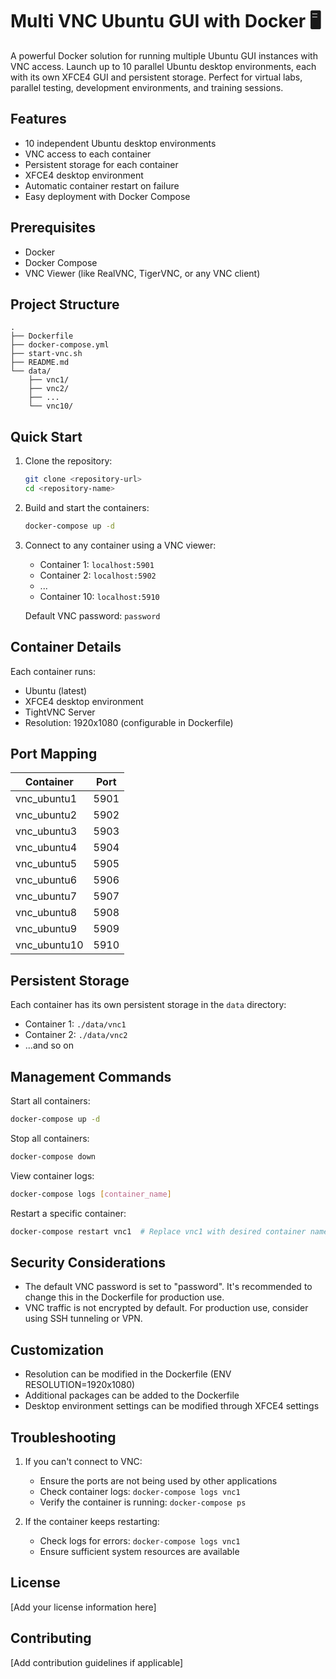 # Multi VNC Ubuntu GUI with Docker 🖥️

A powerful Docker solution for running multiple Ubuntu GUI instances with VNC access. Launch up to 10 parallel Ubuntu desktop environments, each with its own XFCE4 GUI and persistent storage. Perfect for virtual labs, parallel testing, development environments, and training sessions.

## Features

- 10 independent Ubuntu desktop environments
- VNC access to each container
- Persistent storage for each container
- XFCE4 desktop environment
- Automatic container restart on failure
- Easy deployment with Docker Compose

## Prerequisites

- Docker
- Docker Compose
- VNC Viewer (like RealVNC, TigerVNC, or any VNC client)

## Project Structure

```
.
├── Dockerfile
├── docker-compose.yml
├── start-vnc.sh
├── README.md
└── data/
    ├── vnc1/
    ├── vnc2/
    ├── ...
    └── vnc10/
```

## Quick Start

1. Clone the repository:
   ```bash
   git clone <repository-url>
   cd <repository-name>
   ```

2. Build and start the containers:
   ```bash
   docker-compose up -d
   ```

3. Connect to any container using a VNC viewer:
   - Container 1: `localhost:5901`
   - Container 2: `localhost:5902`
   - ...
   - Container 10: `localhost:5910`

   Default VNC password: `password`

## Container Details

Each container runs:
- Ubuntu (latest)
- XFCE4 desktop environment
- TightVNC Server
- Resolution: 1920x1080 (configurable in Dockerfile)

## Port Mapping

| Container    | Port  |
|-------------|-------|
| vnc_ubuntu1 | 5901  |
| vnc_ubuntu2 | 5902  |
| vnc_ubuntu3 | 5903  |
| vnc_ubuntu4 | 5904  |
| vnc_ubuntu5 | 5905  |
| vnc_ubuntu6 | 5906  |
| vnc_ubuntu7 | 5907  |
| vnc_ubuntu8 | 5908  |
| vnc_ubuntu9 | 5909  |
| vnc_ubuntu10| 5910  |

## Persistent Storage

Each container has its own persistent storage in the `data` directory:
- Container 1: `./data/vnc1`
- Container 2: `./data/vnc2`
- ...and so on

## Management Commands

Start all containers:
```bash
docker-compose up -d
```

Stop all containers:
```bash
docker-compose down
```

View container logs:
```bash
docker-compose logs [container_name]
```

Restart a specific container:
```bash
docker-compose restart vnc1  # Replace vnc1 with desired container name
```

## Security Considerations

- The default VNC password is set to "password". It's recommended to change this in the Dockerfile for production use.
- VNC traffic is not encrypted by default. For production use, consider using SSH tunneling or VPN.

## Customization

- Resolution can be modified in the Dockerfile (ENV RESOLUTION=1920x1080)
- Additional packages can be added to the Dockerfile
- Desktop environment settings can be modified through XFCE4 settings

## Troubleshooting

1. If you can't connect to VNC:
   - Ensure the ports are not being used by other applications
   - Check container logs: `docker-compose logs vnc1`
   - Verify the container is running: `docker-compose ps`

2. If the container keeps restarting:
   - Check logs for errors: `docker-compose logs vnc1`
   - Ensure sufficient system resources are available

## License

[Add your license information here]

## Contributing

[Add contribution guidelines if applicable]
